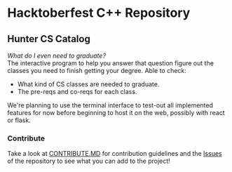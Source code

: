 # Hacktoberfest C++ Repository

## Hunter CS Catalog  
_What do I even need to graduate?_  
The interactive program to help you answer that question figure out the classes
you need to finish getting your degree.
Able to check:
- What kind of CS classes are needed to graduate.
- The pre-reqs and co-reqs for each class.

We're planning to use the terminal interface to test-out all implemented features for now before beginning to host it on the web, possibly with react or flask. 

### Contribute  
Take a look at [CONTRIBUTE.MD](https://github.com/Hunter-Open-Source-Club/hacktoberfest21.cpp/blob/main/CONTRIBUTING.md) for contribution guidelines and the [Issues](https://github.com/Hunter-Open-Source-Club/hacktoberfest21.cpp/issues)
of the repository to see what you can add to the project!
